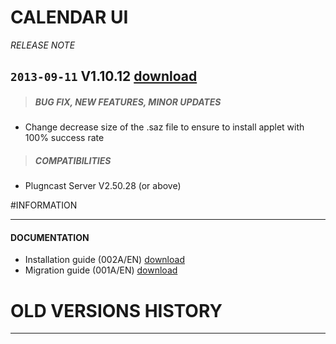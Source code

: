 # CALENDAR UI
*RELEASE NOTE*

## `2013-09-11` V1.10.12 [download](https://github.com/Qeedji/archives/blob/master/downloads/applets/calendar-ui-V1.10.12/calendar-ui-V1.10.12.saz)
>##### **BUG FIX, NEW FEATURES, MINOR UPDATES**
- Change decrease size of the .saz file to ensure to install applet with 100% success rate
>##### **COMPATIBILITIES**
- Plugncast Server V2.50.28 (or above)

#INFORMATION
***********************************************************************
#### **DOCUMENTATION**
- Installation guide (002A/EN) [download](https://github.com/Qeedji/archives/blob/master/downloads/applets/calendar-ui-V1.10.12/CalendarUI-user-manual-002A_en.pdf)
- Migration guide  (001A/EN) [download](https://github.com/Qeedji/archives/blob/master/downloads/applets/calendar-ui-V1.10.12/calendar-ui-migration-001A_en.pdf)

# OLD VERSIONS HISTORY
*********************************************************************************************************
